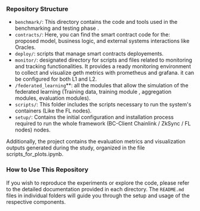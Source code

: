 ### Repository Structure

- `benchmark/`: This directory contains the code and tools used in the benchmarking and testing phase .
- `contracts/`: Here, you can find the smart contract code for the: proposed model, business logic, and external systems interactions like Oracles.
- `deploy/`:  scripts that manage smart contracts deployements.
- `monitor/`: designated directory for scripts and files related to monitoring and tracking functionalities. It provides a ready monitoring environment to collect and visualize geth metrics with prometheus and grafana. it can be configured for both L1 and L2.
- `/federated_learning`**: all the modules that allow the simulation of the federated learning (Training data, training module , aggregation modules, evaluation modules).
- `scripts/`: This folder includes the scripts necessary to run the system's containers (Like the FL nodes).
- `setup/`: Contains the initial configuration and installation process required to run the whole framework (BC-Client
Chainlink / ZkSync / FL nodes) nodes.

Additionally, the project contains the evaluation metrics and visualization outputs generated during the study, organized in the file scripts_for_plots.ipynb.

### How to Use This Repository

If you wish to reproduce the experiments or explore the code, please refer to the detailed documentation provided in each directory. The `README.md` files in individual folders will guide you through the setup and usage of the respective components.

